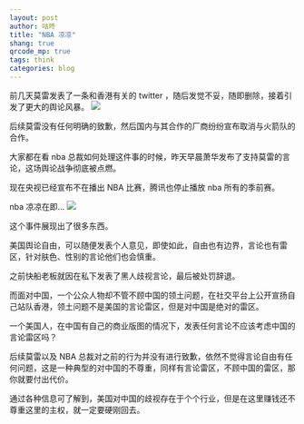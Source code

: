 ```yaml
---
layout: post
author: 咕咚
title: "NBA 凉凉"
shang: true
qrcode_mp: true
tags: think 
categories: blog 
---
```



前几天莫雷发表了一条和香港有关的 twitter ，随后发觉不妥，随即删除，接着引发了更大的舆论风暴。
![](https://i.loli.net/2019/10/09/EWOwIr7Heyoh6PY.jpg)

后续莫雷没有任何明确的致歉，然后国内与其合作的厂商纷纷宣布取消与火箭队的合作。

大家都在看 nba 总裁如何处理这件事的时候，昨天早晨萧华发布了支持莫雷的言论，这场舆论战争彻底被点燃。

现在央视已经宣布不在播出 NBA 比赛，腾讯也停止播放 nba 所有的季前赛。

nba 凉凉在即…
![](https://i.loli.net/2019/10/09/tFuoaSmg79brYpZ.jpg)

这个事件展现出了很多东西。

美国舆论自由，可以随便发表个人意见，即使如此，自由也有边界，言论也有雷区，针对肤色、性别的言论他们也会慎重。

之前快船老板就因在私下发表了黑人歧视言论，最后被处罚辞退。

而面对中国，一个公众人物却不管不顾中国的领土问题，在社交平台上公开宣扬自己站队香港，领土问题不是美国的言论雷区，但是对中国是绝对的雷区。

一个美国人，在中国有自己的商业版图的情况下，发表任何言论不应该考虑中国的言论雷区吗？

后续莫雷以及 NBA 总裁对之前的行为并没有进行致歉，依然不觉得言论自由有任何问题，这是一种典型的对中国的不尊重，同样有言论雷区，不顾中国的雷区，那你就要付出代价。

通过各种信息可了解到，美国对中国的歧视存在于个个行业，但是在这里赚钱还不尊重这里的主权，就一定要硬刚回去。



